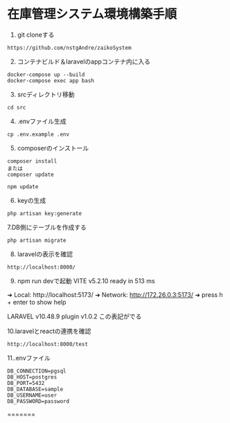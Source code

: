 # 在庫管理システム環境構築手順

1. git cloneする
```
https://github.com/nstgAndre/zaikoSystem
```
2. コンテナビルド＆laravelのappコンテナ内に入る
```
docker-compose up --build
docker-compose exec app bash
```
3. srcディレクトリ移動
```
cd src
```
4. .envファイル生成
```
cp .env.example .env
```
5. composerのインストール
```
composer install
または
composer update

npm update

```
6. keyの生成
```
php artisan key:generate

```
7.DB側にテーブルを作成する
```
php artisan migrate
```
8. laravelの表示を確認
```
http://localhost:8000/
```
9. npm run devで起動
  VITE v5.2.10  ready in 513 ms

  ➜  Local:   http://localhost:5173/
  ➜  Network: http://172.26.0.3:5173/
  ➜  press h + enter to show help

  LARAVEL v10.48.9  plugin v1.0.2
この表記がでる

10.laravelとreactの連携を確認
```
http://localhost:8000/test
```
11..envファイル
```
DB_CONNECTION=pgsql
DB_HOST=postgres
DB_PORT=5432
DB_DATABASE=sample
DB_USERNAME=user
DB_PASSWORD=password

```
=======



